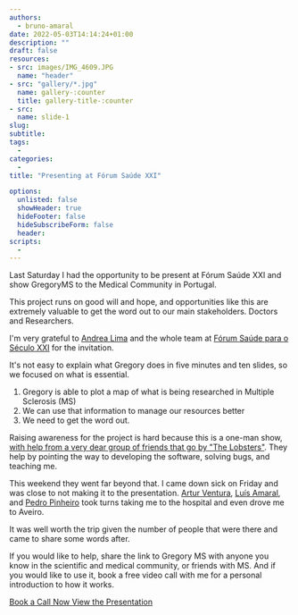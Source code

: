 ```yaml
---
authors:
  - bruno-amaral
date: 2022-05-03T14:14:24+01:00
description: ""
draft: false
resources: 
- src: images/IMG_4609.JPG
  name: "header"
- src: "gallery/*.jpg"
  name: gallery-:counter
  title: gallery-title-:counter
- src:
  name: slide-1
slug:
subtitle: 
tags: 
  - 
categories: 
  - 
title: "Presenting at Fórum Saúde XXI"

options:
  unlisted: false
  showHeader: true
  hideFooter: false
  hideSubscribeForm: false
  header:
scripts:
  -
---
```


Last Saturday I had the opportunity to be present at Fórum Saúde XXI and show GregoryMS to the Medical Community in Portugal.

This project runs on good will and hope, and opportunities like this are extremely valuable to get the word out to our main stakeholders. Doctors and Researchers.

I'm very grateful to [Andrea Lima](https://www.linkedin.com/in/andrea-lima-47190417/) and the whole team at [Fórum Saúde para o Século XXI](https://forumsaudexxi.pt/) for the invitation.

It's not easy to explain what Gregory does in five minutes and ten slides, so we focused on what is essential.

1. Gregory is able to plot a map of what is being researched in Multiple Sclerosis (MS)
2. We can use that information to manage our resources better
3. We need to get the word out.

Raising awareness for the project is hard because this is a one-man show, [with help from a very dear group of friends that go by "The Lobsters"](https://github.com/orgs/oneoverzero/teams/lobsters/members). They help by pointing the way to developing the software, solving bugs, and teaching me.

This weekend they went far beyond that. I came down sick on Friday and was close to not making it to the presentation. [Artur Ventura](https://twitter.com/arturventura), [Luís Amaral](https://twitter.com/mca), and [Pedro Pinheiro](https://twitter.com/ppinheiro76) took turns taking me to the hospital and even drove me to Aveiro. 

It was well worth the trip given the number of people that were there and came to share some words after.

If you would like to help, share the link to Gregory MS with anyone you know in the scientific and medical community, or friends with MS. And if you would like to use it, book a free video call with me for a personal introduction to how it works.


<a href="https://calendly.com/bruno-amaral" target="_blank" class="btn btn-success btn-round btn-lg font-weight-bold umami--click--post-link-book-a-call">Book a Call Now <i class="fas fa-calendar-alt"></i></a> <a href="Bruno_Amaral_-_gregory-ms.pdf" target="_blank" class="btn btn-warning btn-round btn-lg font-weight-bold umami--click--post-link-view-slides">View the Presentation <i class="fas fa-file-pdf"></i></a>